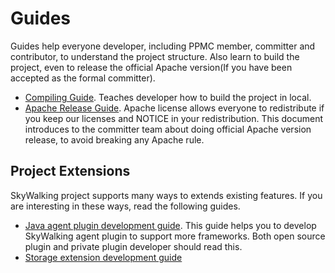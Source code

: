 # Guides
Guides help everyone developer, including PPMC member, committer and contributor, to understand the project structure. 
Also learn to build the project, even to release the official Apache version(If you have been accepted as the formal committer).

- [Compiling Guide](../How-to-build.md). Teaches developer how to build the project in local.
- [Apache Release Guide](How-to-release.md). Apache license allows everyone to redistribute if you keep our licenses and NOTICE
in your redistribution. This document introduces to the committer team about doing official Apache version release, to avoid 
breaking any Apache rule.

## Project Extensions
SkyWalking project supports many ways to extends existing features. If you are interesting in these ways,
read the following guides.

- [Java agent plugin development guide](Java-Plugin-Development-Guide.md).
This guide helps you to develop SkyWalking agent plugin to support more frameworks. Both open source plugin
and private plugin developer should read this. 
- [Storage extension development guide](storage-extention.md)
